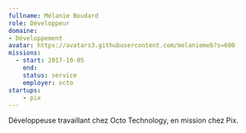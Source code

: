 ```yaml
---
fullname: Mélanie Boudard
role: Développeur
domaine:
- Développement
avatar: https://avatars3.githubusercontent.com/melaniemeb?s=600
missions:
  - start: 2017-10-05
    end:
    status: service
    employer: octo
startups:
    - pix
---
```


Développeuse travaillant chez Octo Technology, en mission chez Pix.
